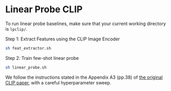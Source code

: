 # Linear Probe CLIP

To run linear probe baselines, make sure that your current working directory is `lpclip/`.

Step 1: Extract Features using the CLIP Image Encoder
```bash
sh feat_extractor.sh
```

Step 2: Train few-shot linear probe
```bash
sh linear_probe.sh
```

We follow the instructions stated in the Appendix A3 (pp.38) of [the original CLIP paper](https://arxiv.org/pdf/2103.00020.pdf), with a careful hyperparameter sweep.
